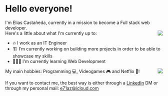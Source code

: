 # Hello everyone!

I'm Elias Castañeda, currently in a mission to become a Full stack web developer.
<br>
  <img align="right" src="https://github-readme-stats.vercel.app/api/?username=e71az&theme=radical&show_icons=true" />
Here's a little about what I'm currently up to:

- 🔥 I work as an IT Engineer
- 🏗 I’m currently working on building more projects in order to be able to showcase my skills
- 🧙🏻‍♂️ I'm currently learning Web Development <code><img height="14" src="https://tl.vhv.rs/dpng/s/456-4562295_library-of-javascript-icon-graphic-freeuse-png-files.png"></code>

My main hobbies: Programming 💻, Videogames 🎮 and Netflix 🍿!
<img align="right" src="https://github-readme-stats.vercel.app/api/top-langs/?username=e71az&layout=compact&theme=tokyonight" />

If you want to contact me, the best way is either through a [LinkedIn](https://www.linkedin.com/in/e71az/) DM or through my personal mail: e71az@icloud.com
